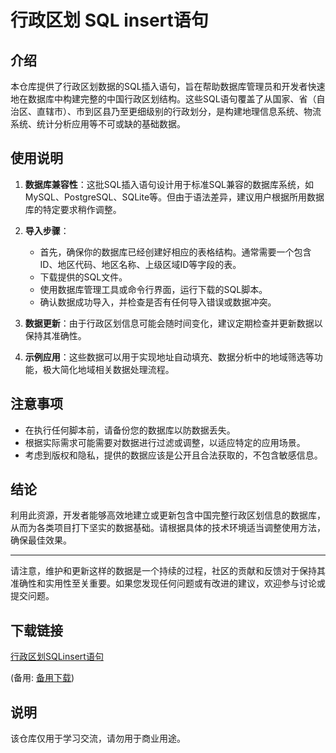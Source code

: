 # 行政区划 SQL insert语句

## 介绍

本仓库提供了行政区划数据的SQL插入语句，旨在帮助数据库管理员和开发者快速地在数据库中构建完整的中国行政区划结构。这些SQL语句覆盖了从国家、省（自治区、直辖市）、市到区县乃至更细级别的行政划分，是构建地理信息系统、物流系统、统计分析应用等不可或缺的基础数据。

## 使用说明

1. **数据库兼容性**：这批SQL插入语句设计用于标准SQL兼容的数据库系统，如MySQL、PostgreSQL、SQLite等。但由于语法差异，建议用户根据所用数据库的特定要求稍作调整。
   
2. **导入步骤**：
   - 首先，确保你的数据库已经创建好相应的表格结构。通常需要一个包含ID、地区代码、地区名称、上级区域ID等字段的表。
   - 下载提供的SQL文件。
   - 使用数据库管理工具或命令行界面，运行下载的SQL脚本。
   - 确认数据成功导入，并检查是否有任何导入错误或数据冲突。

3. **数据更新**：由于行政区划信息可能会随时间变化，建议定期检查并更新数据以保持其准确性。

4. **示例应用**：这些数据可以用于实现地址自动填充、数据分析中的地域筛选等功能，极大简化地域相关数据处理流程。

## 注意事项

- 在执行任何脚本前，请备份您的数据库以防数据丢失。
- 根据实际需求可能需要对数据进行过滤或调整，以适应特定的应用场景。
- 考虑到版权和隐私，提供的数据应该是公开且合法获取的，不包含敏感信息。

## 结论

利用此资源，开发者能够高效地建立或更新包含中国完整行政区划信息的数据库，从而为各类项目打下坚实的数据基础。请根据具体的技术环境适当调整使用方法，确保最佳效果。

---

请注意，维护和更新这样的数据是一个持续的过程，社区的贡献和反馈对于保持其准确性和实用性至关重要。如果您发现任何问题或有改进的建议，欢迎参与讨论或提交问题。

## 下载链接
[行政区划SQLinsert语句](https://pan.quark.cn/s/525a0e906ec0) 

(备用: [备用下载](https://pan.baidu.com/s/1qKsZuDdkcFt3jMop7gC7iA?pwd=1234))

## 说明

该仓库仅用于学习交流，请勿用于商业用途。
